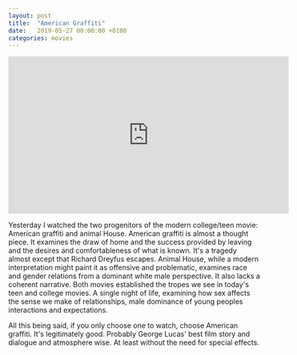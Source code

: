 ```yaml
---
layout: post
title:  "American Graffiti"
date:   2019-05-27 00:00:00 +0100
categories: movies
---
```


<iframe width="560" height="315" src="https://www.youtube.com/embed/OZ9Gp6Qc8LQ" frameborder="0" allow="accelerometer; autoplay; encrypted-media; gyroscope; picture-in-picture" allowfullscreen></iframe>

Yesterday I watched the two progenitors of the modern college/teen movie: American graffiti and animal House. American graffiti is almost a thought piece. It examines the draw of home and the success provided by leaving and the desires and comfortableness of what is known. It's a tragedy almost except that Richard Dreyfus escapes. Animal House, while a modern interpretation might paint it as offensive and problematic, examines race and gender relations from a dominant white male perspective. It also lacks a coherent narrative. Both movies established the tropes we see in today's teen and college movies. A single night of life, examining how sex affects the sense we make of relationships, male dominance of young peoples interactions and expectations. 

All this being said, if you only choose one to watch, choose American graffiti. It's legitimately good. Probably George Lucas' best film story and dialogue and atmosphere wise. At least without the need for special effects.